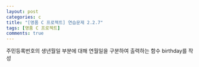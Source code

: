 ```yaml
---
layout: post
categories: c
title: "[명품 C 프로젝트] 연습문제 2.2.7"
tags: [명품 C 프로젝트]
comments: true
---
```


주민등록번호의 생년월일 부분에 대해 연월일을 구분하여 출력하는 함수 birthday를 작성

<script src="https://gist.github.com/Junhyeon2/833e3e97549159a4acfa5eae2c3db72f.js"></script>
